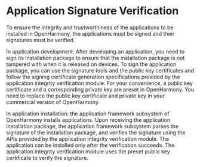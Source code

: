 # Application Signature Verification<a name="EN-US_TOPIC_0000001121676905"></a>

To ensure the integrity and trustworthiness of the applications to be installed in OpenHarmony, the applications must be signed and their signatures must be verified.

In application development: After developing an application, you need to sign its installation package to ensure that the installation package is not tampered with when it is released on devices. To sign the application package, you can use the signature tools and the public key certificates and follow the signing certificate generation specifications provided by the application integrity verification module. For your convenience, a public key certificate and a corresponding private key are preset in OpenHarmony. You need to replace the public key certificate and private key in your commercial version of OpenHarmony.

In application installation: the application framework subsystem of OpenHarmony installs applications. Upon receiving the application installation package, the application framework subsystem parses the signature of the installation package, and verifies the signature using the APIs provided by the application integrity verification module. The application can be installed only after the verification succeeds. The application integrity verification module uses the preset public key certificate to verify the signature.

